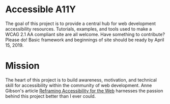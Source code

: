 # Accessible A11Y
The goal of this project is to provide a central hub for web development accessibility resources. Tutorials, examples, and tools used to make a WCAG 2.1 AA compliant site are all welcome. Have something to contribute? Please do! Basic framework and beginnings of site should be ready by April 15, 2019. 

# Mission
The heart of this project is to build awareness, motivation, and technical skill for accessibility within the community of web development. Anne Gibson's article [Reframing Accessibility for the Web](https://alistapart.com/article/reframing-accessibility-for-the-web) harnesses the passion behind this project better than I ever could.
